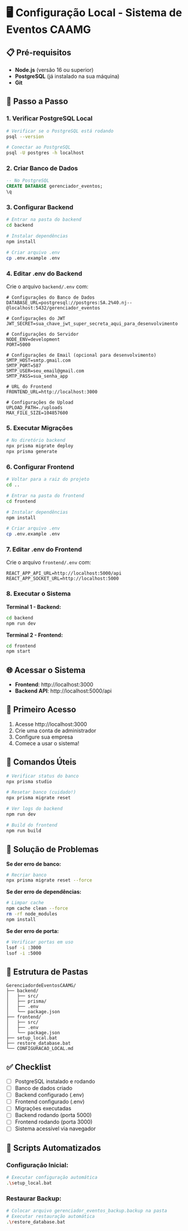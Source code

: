 # 🖥️ Configuração Local - Sistema de Eventos CAAMG

## 📋 Pré-requisitos

- **Node.js** (versão 16 ou superior)
- **PostgreSQL** (já instalado na sua máquina)
- **Git**

## 🔧 Passo a Passo

### 1. **Verificar PostgreSQL Local**

```bash
# Verificar se o PostgreSQL está rodando
psql --version

# Conectar ao PostgreSQL
psql -U postgres -h localhost
```

### 2. **Criar Banco de Dados**

```sql
-- No PostgreSQL
CREATE DATABASE gerenciador_eventos;
\q
```

### 3. **Configurar Backend**

```bash
# Entrar na pasta do backend
cd backend

# Instalar dependências
npm install

# Criar arquivo .env
cp .env.example .env
```

### 4. **Editar .env do Backend**

Crie o arquivo `backend/.env` com:

```env
# Configurações do Banco de Dados
DATABASE_URL=postgresql://postgres:SA.2%40.nj--@localhost:5432/gerenciador_eventos

# Configurações do JWT
JWT_SECRET=sua_chave_jwt_super_secreta_aqui_para_desenvolvimento

# Configurações do Servidor
NODE_ENV=development
PORT=5000

# Configurações de Email (opcional para desenvolvimento)
SMTP_HOST=smtp.gmail.com
SMTP_PORT=587
SMTP_USER=seu_email@gmail.com
SMTP_PASS=sua_senha_app

# URL do Frontend
FRONTEND_URL=http://localhost:3000

# Configurações de Upload
UPLOAD_PATH=./uploads
MAX_FILE_SIZE=104857600
```

### 5. **Executar Migrações**

```bash
# No diretório backend
npx prisma migrate deploy
npx prisma generate
```

### 6. **Configurar Frontend**

```bash
# Voltar para a raiz do projeto
cd ..

# Entrar na pasta do frontend
cd frontend

# Instalar dependências
npm install

# Criar arquivo .env
cp .env.example .env
```

### 7. **Editar .env do Frontend**

Crie o arquivo `frontend/.env` com:

```env
REACT_APP_API_URL=http://localhost:5000/api
REACT_APP_SOCKET_URL=http://localhost:5000
```

### 8. **Executar o Sistema**

**Terminal 1 - Backend:**
```bash
cd backend
npm run dev
```

**Terminal 2 - Frontend:**
```bash
cd frontend
npm start
```

## 🌐 Acessar o Sistema

- **Frontend**: http://localhost:3000
- **Backend API**: http://localhost:5000/api

## 📝 Primeiro Acesso

1. Acesse http://localhost:3000
2. Crie uma conta de administrador
3. Configure sua empresa
4. Comece a usar o sistema!

## 🔧 Comandos Úteis

```bash
# Verificar status do banco
npx prisma studio

# Resetar banco (cuidado!)
npx prisma migrate reset

# Ver logs do backend
npm run dev

# Build do frontend
npm run build
```

## 🐛 Solução de Problemas

**Se der erro de banco:**
```bash
# Recriar banco
npx prisma migrate reset --force
```

**Se der erro de dependências:**
```bash
# Limpar cache
npm cache clean --force
rm -rf node_modules
npm install
```

**Se der erro de porta:**
```bash
# Verificar portas em uso
lsof -i :3000
lsof -i :5000
```

## 📁 Estrutura de Pastas

```
GerenciadordeEventosCAAMG/
├── backend/
│   ├── src/
│   ├── prisma/
│   ├── .env
│   └── package.json
├── frontend/
│   ├── src/
│   ├── .env
│   └── package.json
├── setup_local.bat
├── restore_database.bat
└── CONFIGURACAO_LOCAL.md
```

## ✅ Checklist

- [ ] PostgreSQL instalado e rodando
- [ ] Banco de dados criado
- [ ] Backend configurado (.env)
- [ ] Frontend configurado (.env)
- [ ] Migrações executadas
- [ ] Backend rodando (porta 5000)
- [ ] Frontend rodando (porta 3000)
- [ ] Sistema acessível via navegador

## 🚀 Scripts Automatizados

### **Configuração Inicial:**
```bash
# Executar configuração automática
.\setup_local.bat
```

### **Restaurar Backup:**
```bash
# Colocar arquivo gerenciador_eventos_backup.backup na pasta
# Executar restauração automática
.\restore_database.bat
``` 